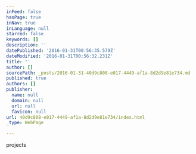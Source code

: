 ```yaml
---
inFeed: false
hasPage: true
inNav: true
inLanguage: null
starred: false
keywords: []
description: ''
datePublished: '2016-01-31T00:56:35.579Z'
dateModified: '2016-01-31T00:56:32.231Z'
title: ''
author: []
sourcePath: _posts/2016-01-31-40d9c808-e017-4449-af1a-8d2d9e81e734.md
published: true
authors: []
publisher:
  name: null
  domain: null
  url: null
  favicon: null
url: 40d9c808-e017-4449-af1a-8d2d9e81e734/index.html
_type: WebPage

---
```

projects